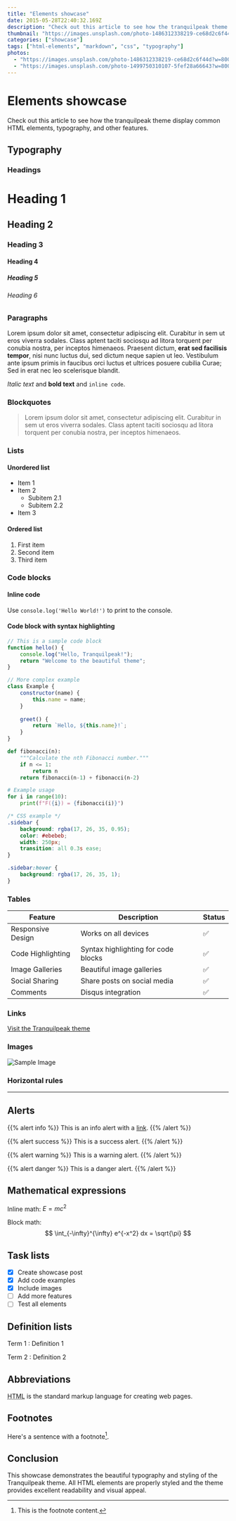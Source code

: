 ```yaml
---
title: "Elements showcase"
date: 2015-05-28T22:40:32.169Z
description: "Check out this article to see how the tranquilpeak theme display common HTML elements"
thumbnail: "https://images.unsplash.com/photo-1486312338219-ce68d2c6f44d?w=800&h=600&fit=crop"
categories: ["showcase"]
tags: ["html-elements", "markdown", "css", "typography"]
photos:
  - "https://images.unsplash.com/photo-1486312338219-ce68d2c6f44d?w=800&h=600&fit=crop"
  - "https://images.unsplash.com/photo-1499750310107-5fef28a66643?w=800&h=600&fit=crop"
---
```


# Elements showcase

Check out this article to see how the tranquilpeak theme display common HTML elements, typography, and other features.

## Typography

### Headings

# Heading 1
## Heading 2
### Heading 3
#### Heading 4
##### Heading 5
###### Heading 6

### Paragraphs

Lorem ipsum dolor sit amet, consectetur adipiscing elit. Curabitur in sem ut eros viverra sodales. Class aptent taciti sociosqu ad litora torquent per conubia nostra, per inceptos himenaeos. Praesent dictum, **erat sed facilisis tempor**, nisi nunc luctus dui, sed dictum neque sapien ut leo. Vestibulum ante ipsum primis in faucibus orci luctus et ultrices posuere cubilia Curae; Sed in erat nec leo scelerisque blandit.

*Italic text* and **bold text** and `inline code`.

### Blockquotes

> Lorem ipsum dolor sit amet, consectetur adipiscing elit. Curabitur in sem ut eros viverra sodales. Class aptent taciti sociosqu ad litora torquent per conubia nostra, per inceptos himenaeos.

### Lists

#### Unordered list

- Item 1
- Item 2
  - Subitem 2.1
  - Subitem 2.2
- Item 3

#### Ordered list

1. First item
2. Second item
3. Third item

### Code blocks

#### Inline code

Use `console.log('Hello World!')` to print to the console.

#### Code block with syntax highlighting

```javascript
// This is a sample code block
function hello() {
    console.log("Hello, Tranquilpeak!");
    return "Welcome to the beautiful theme";
}

// More complex example
class Example {
    constructor(name) {
        this.name = name;
    }
    
    greet() {
        return `Hello, ${this.name}!`;
    }
}
```

```python
def fibonacci(n):
    """Calculate the nth Fibonacci number."""
    if n <= 1:
        return n
    return fibonacci(n-1) + fibonacci(n-2)

# Example usage
for i in range(10):
    print(f"F({i}) = {fibonacci(i)}")
```

```css
/* CSS example */
.sidebar {
    background: rgba(17, 26, 35, 0.95);
    color: #ebebeb;
    width: 250px;
    transition: all 0.3s ease;
}

.sidebar:hover {
    background: rgba(17, 26, 35, 1);
}
```

### Tables

| Feature | Description | Status |
|---------|-------------|--------|
| Responsive Design | Works on all devices | ✅ |
| Code Highlighting | Syntax highlighting for code blocks | ✅ |
| Image Galleries | Beautiful image galleries | ✅ |
| Social Sharing | Share posts on social media | ✅ |
| Comments | Disqus integration | ✅ |

### Links

[Visit the Tranquilpeak theme](https://github.com/kakawait/hugo-tranquilpeak-theme)

### Images

![Sample Image](https://images.unsplash.com/photo-1486312338219-ce68d2c6f44d?w=800&h=600&fit=crop)

### Horizontal rules

---

## Alerts

{{% alert info %}}
This is an info alert with a [link](https://github.com/kakawait/hugo-tranquilpeak-theme).
{{% /alert %}}

{{% alert success %}}
This is a success alert.
{{% /alert %}}

{{% alert warning %}}
This is a warning alert.
{{% /alert %}}

{{% alert danger %}}
This is a danger alert.
{{% /alert %}}

## Mathematical expressions

Inline math: $E = mc^2$

Block math:
$$
\int_{-\infty}^{\infty} e^{-x^2} dx = \sqrt{\pi}
$$

## Task lists

- [x] Create showcase post
- [x] Add code examples
- [x] Include images
- [ ] Add more features
- [ ] Test all elements

## Definition lists

Term 1
: Definition 1

Term 2
: Definition 2

## Abbreviations

<abbr title="HyperText Markup Language">HTML</abbr> is the standard markup language for creating web pages.

## Footnotes

Here's a sentence with a footnote[^1].

[^1]: This is the footnote content.

## Conclusion

This showcase demonstrates the beautiful typography and styling of the Tranquilpeak theme. All HTML elements are properly styled and the theme provides excellent readability and visual appeal. 